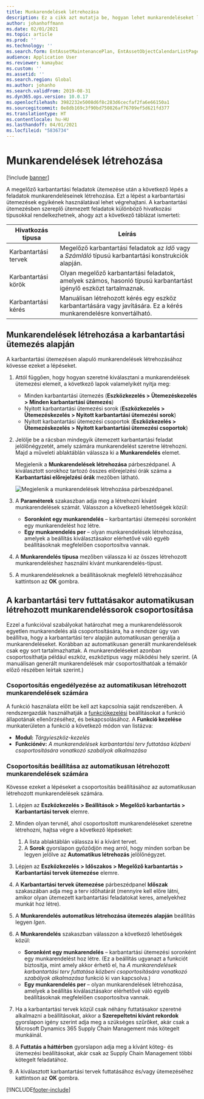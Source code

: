 ```yaml
---
title: Munkarendelések létrehozása
description: Ez a cikk azt mutatja be, hogyan lehet munkarendeléseket létrehozni az Eszközkezelés modulban.
author: johanhoffmann
ms.date: 02/01/2021
ms.topic: article
ms.prod: ''
ms.technology: ''
ms.search.form: EntAssetMaintenancePlan, EntAssetObjectCalendarListPage, EntAssetObjectCalendarListPagePoolsOpen
audience: Application User
ms.reviewer: kamaybac
ms.custom: ''
ms.assetid: ''
ms.search.region: Global
ms.author: johanho
ms.search.validFrom: 2019-08-31
ms.dyn365.ops.version: 10.0.17
ms.openlocfilehash: 3982232e5008d6f8c283d6cecfaf2fa6e66150a1
ms.sourcegitcommit: 0e8db169c3f90bd750826af76709ef5d621fd377
ms.translationtype: HT
ms.contentlocale: hu-HU
ms.lasthandoff: 04/01/2021
ms.locfileid: "5836734"
---
```

# <a name="creating-work-orders"></a>Munkarendelések létrehozása

[!include [banner](../../includes/banner.md)]

A megelőző karbantartási feladatok ütemezése után a következő lépés a feladatok munkarendeléseinek létrehozása. Ezt a lépést a karbantartási ütemezések egyikének használatával lehet végrehajtani. A karbantartási ütemezésben szereplő ütemezett feladatok különböző hivatkozási típusokkal rendelkezhetnek, ahogy azt a következő táblázat ismerteti:

| Hivatkozás típusa | Leírás |
|---|---|
| Karbantartási tervek | Megelőző karbantartási feladatok az *Idő* vagy a *Számláló* típusú karbantartási konstrukciók alapján. |
| Karbantartási körök | Olyan megelőző karbantartási feladatok, amelyek számos, hasonló típusú karbantartást igénylő eszközt tartalmaznak. |
| Karbantartási kérés | Manuálisan létrehozott kérés egy eszköz karbantartására vagy javítására. Ez a kérés munkarendelésre konvertálható. |

## <a name="create-work-orders-based-on-your-maintenance-schedule"></a>Munkarendelések létrehozása a karbantartási ütemezés alapján

A karbantartási ütemezésen alapuló munkarendelések létrehozásához kövesse ezeket a lépéseket.

1. Attól függően, hogy hogyan szeretné kiválasztani a munkarendelések ütemezési elemeit, a következő lapok valamelyikét nyitja meg:

    - Minden karbantartási ütemezés (**Eszközkezelés \> Ütemezéskezelés \> Minden karbantartási ütemezés**)
    - Nyitott karbantartási ütemezési sorok (**Eszközkezelés \> Ütemezéskezelés \> Nyitott karbantartási ütemezési sorok**)
    - Nyitott karbantartási ütemezési csoportok (**Eszközkezelés \> Ütemezéskezelés \> Nyitott karbantartási ütemezési csoportok**)

1. Jelölje be a rácsban mindegyik ütemezett karbantartási feladat jelölőnégyzetét, amely számára munkarendelést szeretne létrehozni. Majd a műveleti ablaktáblán válassza ki a **Munkarendelés** elemet.

    Megjelenik a **Munkarendelések létrehozása** párbeszédpanel. A kiválasztott sorokhoz tartozó összes előrejelzési órák száma a **Karbantartási előrejelzési órák** mezőben látható.

    ![Megjelenik a munkarendelések létrehozása párbeszédpanel.](media/18-preventive-maintenance.png)

1. A **Paraméterek** szakaszban adja meg a létrehozni kívánt munkarendelések számát. Válasszon a következő lehetőségek közül:

    - **Soronként egy munkarendelés** – karbantartási ütemezési soronként egy munkarendelést hoz létre.
    - **Egy munkarendelés per** – olyan munkarendelések létrehozása, amelyek a beállítás kiválasztásakor elérhetővé váló egyéb beállításoknak megfelelően csoportosítva vannak.

1. A **Munkarendelés típusa** mezőben válassza ki az összes létrehozott munkarendeléshez használni kívánt munkarendelés-típust.
1. A munkarendeléseknek a beállításoknak megfelelő létrehozásához kattintson az **OK** gombra.

## <a name="group-work-order-lines-that-are-automatically-created-while-a-maintenance-plan-runs"></a>A karbantartási terv futtatásakor automatikusan létrehozott munkarendeléssorok csoportosítása

Ezzel a funkcióval szabályokat határozhat meg a munkarendeléssorok egyetlen munkarendelés alá csoportosítására, ha a rendszer úgy van beállítva, hogy a karbantartási terv alapján automatikusan generálja a munkarendeléseket. Korábban az automatikusan generált munkarendelések csak egy sort tartalmazhattak. A munkarendeléseket azonban csoportosíthatja például eszköz, eszköztípus vagy működési hely szerint. (A manuálisan generált munkarendelések már csoportosíthatóak a témakör előző részében leírtak szerint.)

### <a name="enable-grouping-for-automatically-generated-work-orders"></a>Csoportosítás engedélyezése az automatikusan létrehozott munkarendelések számára

A funkció használata előtt be kell azt kapcsolnia saját rendszerében. A rendszergazdák használhatják a [funkciókezelési](../../../fin-ops-core/fin-ops/get-started/feature-management/feature-management-overview.md) beállításokat a funkció állapotának ellenőrzéséhez, és bekapcsolásához. A **Funkció kezelése** munkaterületen a funkció a következő módon van listázva:

- **Modul:** *Tárgyieszköz-kezelés*
- **Funkciónév:** *A munkarendelések karbantartási terv futtatása közbeni csoportosítására vonatkozó szabályok alkalmazása*

### <a name="set-up-grouping-for-automatically-generated-work-orders"></a>Csoportosítás beállítása az automatikusan létrehozott munkarendelések számára

Kövesse ezeket a lépéseket a csoportosítás beállításához az automatikusan létrehozott munkarendelések számára.

1. Lépjen az **Eszközkezelés \> Beállítások \> Megelőző karbantartás \> Karbantartási tervek** elemre.
1. Minden olyan tervnél, ahol csoportosított munkarendeléseket szeretne létrehozni, hajtsa végre a következő lépéseket:

    1. A lista ablaktáblán válassza ki a kívánt tervet.
    1. A **Sorok** gyorslapon győződjön meg arról, hogy minden sorban be legyen jelölve az **Automatikus létrehozás** jelölőnégyzet.

1. Lépjen az **Eszközkezelés \> Időszakos \> Megelőző karbantartás \> Karbantartási tervek ütemezése** elemre.
1. A **Karbantartási tervek ütemezése** párbeszédpanel **Időszak** szakaszában adja meg a terv időhatárát (mennyire kell előre látni, amikor olyan ütemezett karbantartási feladatokat keres, amelyekhez munkát hoz létre).
1. A **Munkarendelés automatikus létrehozása ütemezés alapján** beállítás legyen *Igen*.
1. A **Munkarendelés** szakaszban válasszon a következő lehetőségek közül:

    - **Soronként egy munkarendelés** – karbantartási ütemezési soronként egy munkarendelést hoz létre. (Ez a beállítás ugyanazt a funkciót biztosítja, mint amely akkor érhető el, ha *A munkarendelések karbantartási terv futtatása közbeni csoportosítására vonatkozó szabályok alkalmazása* funkció ki van kapcsolva.)
    - **Egy munkarendelés per** – olyan munkarendelések létrehozása, amelyek a beállítás kiválasztásakor elérhetővé váló egyéb beállításoknak megfelelően csoportosítva vannak.

1. Ha a karbantartási tervek közül csak néhány futtatásakor szeretné alkalmazni a beállításokat, akkor a **Szerepeltetni kívánt rekordok** gyorslapon igény szerint adja meg a szükséges szűrőket, akár csak a Microsoft Dynamics 365 Supply Chain Management más kötegelt munkáinál.
1. A **Futtatás a háttérben** gyorslapon adja meg a kívánt köteg- és ütemezési beállításokat, akár csak az Supply Chain Management többi kötegelt feladatához.
1. A kiválasztott karbantartási tervek futtatásához és/vagy ütemezéséhez kattintson az **OK** gombra.


[!INCLUDE[footer-include](../../../includes/footer-banner.md)]